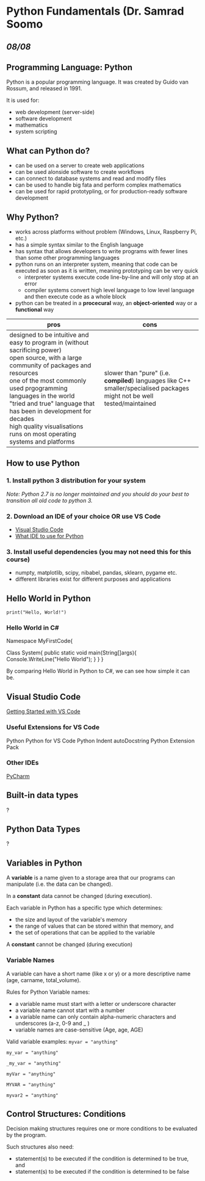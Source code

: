 # Python Fundamentals (Dr. Samrad Soomo
## *08/08*

## Programming Language: Python

Python is a popular programming language. It was created by Guido van Rossum, and released in 1991.

It is used for:
* web development (server-side)
* software development
* mathematics
* system scripting

## What can Python do?
* can be used on a server to create web applications
* can be used alonside software to create workflows
* can connect to database systems and read and modify files
* can be used to handle big fata and perform complex mathematics
* can be used for rapid prototypling, or for production-ready software development

## Why Python?
* works across platforms without problem (Windows, Linux, Raspberry Pi, etc.)
* has a simple syntax similar to the English language
* has syntax that allows developers to write programs with fewer lines than some other programming languages
* python runs on an interpreter system, meaning that code can be executed as soon as it is written, meaning prototyping can be very quick
  *  interpreter systems execute code line-by-line and will only stop at an error
  *  compiler systems convert high level language to low level language and then execute code as a whole block
* python can be treated in a **procecural** way, an **object-oriented** way or a **functional** way



**pros** | **cons** 
--- | --- 
designed to be intuitive and easy to program in (without sacrificing power)<br />open source, with a large community of packages and resources<br />one of the most commonly used prgogramming languages in the world<br />"tried and true" language that has been in development for decades<br />high quality visualisations<br />runs on most operating systems and platforms | slower than "pure" (i.e. **compiled**) languages like C++<br />smaller/specialised packages might not be well tested/maintained

## How to use Python
### 1. Install python 3 distribution for your system
*Note: Python 2.7 is no longer maintained and you should do your best to transition all old code to python 3.*

### 2. Download an IDE of your choice OR use VS Code
* [Visual Studio Code](https://code.visualstudio.com/)
* [What IDE to use for Python](https://stackoverflow.com/questions/81584/what-ide-to-use-for-python)

### 3. Install useful dependencies (you may not need this for this course)
* numpty, matplotlib, scipy, nibabel, pandas, sklearn, pygame etc.
* different libraries exist for different purposes and applications

## Hello World in Python

`print("Hello, World!")`

### Hello World in C#
Namespace MyFirstCode{

Class System{
  public static void main(String[]args){
  Console.WriteLine("Hello World");
}
}
}
 
 By comparing Hello World in Python to C#, we can see how simple it can be.
 
 ## Visual Studio Code
 [Getting Started with VS Code](https://code.visualstudio.com/docs/?dv=osx) 
 
 ### Useful Extensions for VS Code
 Python
 Python for VS Code
 Python Indent
 autoDocstring
 Python Extension Pack
 
 ### Other IDEs
 [PyCharm](https://www.jetbrains.com/pycharm/download/#section=mac) 

## Built-in data types
?

## Python Data Types
?

## Variables in Python
A **variable** is a name given to a storage area that our programs can manipulate (i.e. the data can be changed).

In a **constant** data cannot be changed (during execution).

Each variable in Python has a specific type which determines:
* the size and layout of the variable's memory
* the range of values that can be stored within that memory, and
* the set of operations that can be applied to the variable

A **constant** cannot be changed (during execution)

### Variable Names
A variable can have a short name (like x or y) or a more descriptive name (age, carname, total_volume).

Rules for Python Variable names:
* a variable name must start with a letter or underscore character
* a variable name cannot start with a number
* a variable name can only contain alpha-numeric characters and underscores (a-z, 0-9 and _ )
* variable names are case-sensitive (Age, age, AGE)

Valid variable examples:
`myvar = "anything"`

`my_var = "anything"`

`_my_var = "anything"`

`myVar = "anything"`

`MYVAR = "anything"`

`myvar2 = "anything"`

## Control Structures: Conditions

Decision making structures requires one or more conditions to be evaluated by the program.

Such structures also need:
* statement(s) to be executed if the condition is determined to be true, and 
* statement(s) to be executed if the condition is determined to be false
